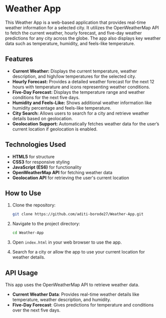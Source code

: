 # Weather App

This Weather App is a web-based application that provides real-time weather information for a selected city. It utilizes the OpenWeatherMap API to fetch the current weather, hourly forecast, and five-day weather predictions for any city across the globe. The app also displays key weather data such as temperature, humidity, and feels-like temperature.

## Features

- **Current Weather:** Displays the current temperature, weather description, and high/low temperatures for the selected city.
- **Hourly Forecast:** Provides a detailed weather forecast for the next 12 hours with temperature and icons representing weather conditions.
- **Five-Day Forecast:** Displays the temperature range and weather conditions for the next five days.
- **Humidity and Feels-Like:** Shows additional weather information like humidity percentage and feels-like temperature.
- **City Search:** Allows users to search for a city and retrieve weather details based on geolocation.
- **Geolocation Support:** Automatically fetches weather data for the user’s current location if geolocation is enabled.

## Technologies Used

- **HTML5** for structure
- **CSS3** for responsive styling
- **JavaScript (ES6)** for functionality
- **OpenWeatherMap API** for fetching weather data
- **Geolocation API** for retrieving the user's current location

## How to Use

1. Clone the repository:
   ```bash
   git clone https://github.com/aditi-borode27/Weather-App.git
   ```

2. Navigate to the project directory:
    ```bash
    cd Weather-App
    ```

3. Open `index.html` in your web browser to use the app.

4. Search for a city or allow the app to use your current location for weather details.

## API Usage

This app uses the OpenWeatherMap API to retrieve weather data.

- **Current Weather Data**: Provides real-time weather details like temperature, weather description, and humidity.
- **Five-Day Forecast**: Gives predictions for temperature and conditions over the next five days.

